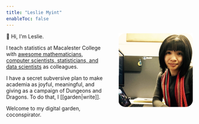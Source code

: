```yaml
---
title: "Leslie Myint"
enableToc: false
---
```


<img src="/portrait.png" style="width: 200px; float: right; padding: 0px 0px 20px 40px">

👋 Hi, I'm Leslie.

I teach statistics at Macalester College with [awesome mathematicians, computer scientists, statisticians, and data scientists](https://www.macalester.edu/mscs/) as colleagues.

I have a secret subversive plan to make academia as joyful, meaningful, and giving as a campaign of Dungeons and Dragons. To do that, I [[garden|write]].

Welcome to my digital garden, coconspirator.

<style>
#footer {display: none;}
</style>
